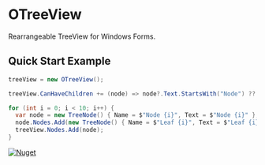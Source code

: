 ﻿# OTreeView

Rearrangeable TreeView for Windows Forms.

## Quick Start Example

```cs
treeView = new OTreeView();

treeView.CanHaveChildren += (node) => node?.Text.StartsWith("Node") ?? false;

for (int i = 0; i < 10; i++) {
  var node = new TreeNode() { Name = $"Node {i}", Text = $"Node {i}" };
  node.Nodes.Add(new TreeNode() { Name = $"Leaf {i}", Text = $"Leaf {i}" });
  treeView.Nodes.Add(node);
}
```

[![Nuget](https://img.shields.io/nuget/v/OTreeView)](https://www.nuget.org/packages/OTreeView)
